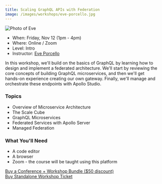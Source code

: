 ```yaml
---
title: Scaling GraphQL APIs with Federation
image: /images/workshops/eve-porcello.jpg 
---
```

<div class="person"><div class="person-photo"><img src="/images/workshops/eve-porcello.jpg" alt="Photo of Eve"/></div></div>

* When: Friday, Nov 12 (1pm - 4pm)
* Where: Online / Zoom
* Level: Intro
* Instructor: [Eve Porcello](https://moonhighway.com/about)

In this workshop, we'll build on the basics of GraphQL by learning how to design and implement a federated architecture. We'll start by reviewing the core concepts of building GraphQL microservices, and then we'll get hands-on experience creating our own gateway. Finally, we'll manage and orchestrate these endpoints with Apollo Studio. 

### Topics
* Overview of Microservice Architecture
* The Scale Cube
* GraphQL Microservices
* Federated Services with Apollo Server
* Managed Federation

### What You'll Need

* A code editor
* A browser
* Zoom - the course will be taught using this platform

<div class="cta"><a href="https://ti.to/event-loop/cascadiajs-2021/">Buy a Conference + Workshop Bundle ($50 discount)</a></div> <div class="cta secondary"><a href="https://ti.to/event-loop/cascadiajs-2021/with/noa5qxuzqq4,ttkg9rthsno,qbhdoha8bvo,mzrv5d5lg5c,9bpugxsil-y,rquptpreq3s,2yhjle-navk,1k-p6c67048,kgqqxm0p3wc">Buy Standalone Workshop Ticket</a></div>
